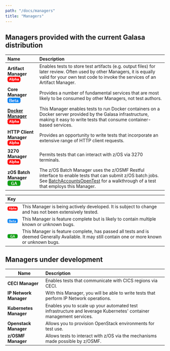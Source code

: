 ```yaml
---
path: "/docs/managers"
title: "Managers"
---
```


## Managers provided with the current Galasa distribution




| Name | Description | 
| :------------------------ | :------------------------------------- | 
| <b>Artifact Manager</b><img src="./alpha.png">| Enables tests to store test artifacts (e.g. output files) for later review. Often used by other Managers, it is equally valid for your own test code to invoke the services of an Artifact Manager.|
| <b>Core Manager</b><img src="./beta.png"> | Provides a number of fundamental services that are most likely to be consumed by other Managers, not test authors. |
| <b>[Docker Manager](/docs/managers/docker-manager)</b><img src="./alpha.png"> | This Manager enables tests to run Docker containers on a Docker server provided by the Galasa infrastructure, making it easy to write tests that consume container-based services. |
| <b>HTTP Client Manager</b><img src="./alpha.png"> | Provides an opportunity to write tests that incorporate an extensive range of HTTP client requests. |
| <b>3270 Manager</b> <img src="./alpha.png">| Permits tests that can interact with z/OS via 3270 terminals.|
| <b>zOS Batch Manager</b><img src="./ga.png" > | The z/OS Batch Manager uses the z/OSMF Restful interface to enable tests that can submit z/OS batch jobs. See [BatchAccountsOpenTest](/docs/running-simbank-tests/batch-accounts-open-test) for a walkthrough of a test that employs this Manager. | 

| Key |   | 
| :------------------------ | :------------------------------------- | 
| ![alpha](./alpha.png)| This Manager is being actively developed. It is subject to change and has not been extensively tested.|
| ![beta](./beta.png)| This Manager is feature complete but is likely to contain multiple known or unknown bugs.|
| ![GA](./ga.png)| This Manager is feature complete, has passed all tests and is deemed Generally Available. It may still contain one or more known or unknown bugs.|

## Managers under development
| Name | Description | 
| ------------------------ | :------------------------------------- | 
| <b>CECI Manager</b> | Enables tests that communicate with CICS regions via CECI.|
| <b>IP Network Manager</b> | With this Manager, you will be able to write tests that perform IP Network operations.|
| <b>Kubernetes Manager</b> | Enables you to scale up your automated test infrastructure and leverage Kubernetes' container management services.|
| <b>Openstack Manager</b> | Allows you to provision OpenStack environments for test use.|
| <b>z/OSMF Manager</b> | Allows tests to interact with z/OS via the mechanisms made possible by z/OSMF.|